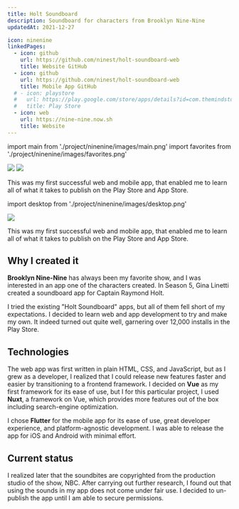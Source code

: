 ```yaml
---
title: Holt Soundboard
description: Soundboard for characters from Brooklyn Nine-Nine
updatedAt: 2021-12-27

icon: ninenine
linkedPages:
  - icon: github
    url: https://github.com/ninest/holt-soundboard-web
    title: Website GitHub
  - icon: github
    url: https://github.com/ninest/holt-soundboard-web
    title: Mobile App GitHub
  # - icon: playstore
  #   url: https://play.google.com/store/apps/details?id=com.themindstorm.nextbussg
  #   title: Play Store
  - icon: web
    url: https://nine-nine.now.sh
    title: Website
---
```


import main from './project/ninenine/images/main.png'
import favorites from './project/ninenine/images/favorites.png'

<div className="flex space-x-base">
  <Image src={main} height={2143} width={1242} />
  <Image src={favorites} height={2143} width={1242} />
</div>

This was my first successful web and mobile app, that enabled me to learn all of what it takes to publish on the Play Store and App Store.

import desktop from './project/ninenine/images/desktop.png'

<Image src={desktop} height={2257} width={4458} />

This was my first successful web and mobile app, that enabled me to learn all of what it takes to publish on the Play Store and App Store.

## Why I created it

**Brooklyn Nine-Nine** has always been my favorite show, and I was interested in an app one of the characters created. In Season 5, Gina Linetti created a soundboard app for Captain Raymond Holt.

I tried the existing "Holt Soundboard" apps, but all of them fell short of my expectations. I decided to learn web and app development to try and make my own. It indeed turned out quite well, garnering over 12,000 installs in the Play Store.

## Technologies

The web app was first written in plain HTML, CSS, and JavaScript, but as I grew as a developer, I realized that I could release new features faster and easier by transitioning to a frontend framework. I decided on **Vue** as my first framework for its ease of use, but I for this particular project, I used **Nuxt**, a framework on Vue, which provides more features out of the box including search-engine optimization.

I chose **Flutter** for the mobile app for its ease of use, great developer experience, and platform-agnostic development. I was able to release the app for iOS and Android with minimal effort.

## Current status

I realized later that the soundbites are copyrighted from the production studio of the show, NBC. After carrying out further research, I found out that using the sounds in my app does not come under fair use. I decided to un-publish the app until I am able to secure permissions.
